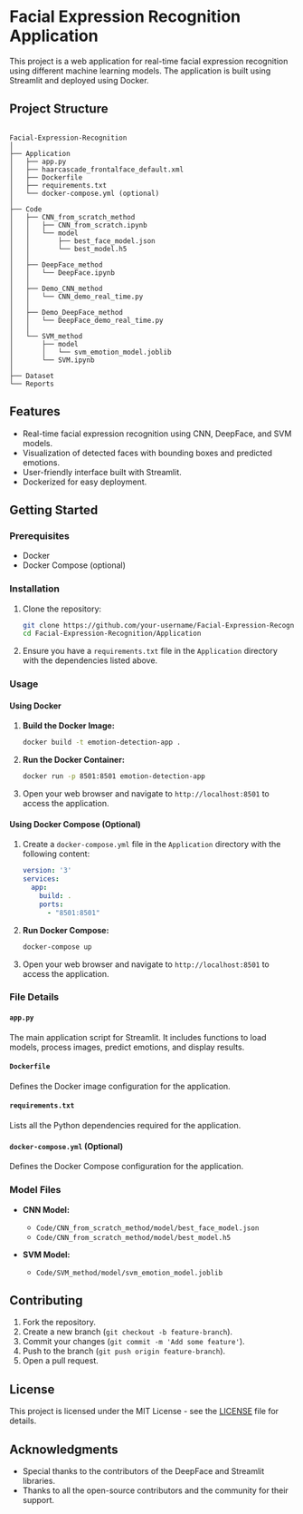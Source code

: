 # Facial Expression Recognition Application

This project is a web application for real-time facial expression recognition using different machine learning models. The application is built using Streamlit and deployed using Docker.

## Project Structure

```

Facial-Expression-Recognition
│
├── Application
│   ├── app.py
│   ├── haarcascade_frontalface_default.xml
│   ├── Dockerfile
│   ├── requirements.txt
│   └── docker-compose.yml (optional)
│
├── Code
│   ├── CNN_from_scratch_method
│   │   ├── CNN_from_scratch.ipynb
│   │   └── model
│   │       ├── best_face_model.json
│   │       └── best_model.h5
│   │
│   ├── DeepFace_method
│   │   └── DeepFace.ipynb
│   │
│   ├── Demo_CNN_method
│   │   └── CNN_demo_real_time.py
│   │
│   ├── Demo_DeepFace_method
│   │   └── DeepFace_demo_real_time.py
│   │
│   └── SVM_method
│       ├── model
│       │   └── svm_emotion_model.joblib
│       └── SVM.ipynb
│
├── Dataset
└── Reports

```

## Features

- Real-time facial expression recognition using CNN, DeepFace, and SVM models.
- Visualization of detected faces with bounding boxes and predicted emotions.
- User-friendly interface built with Streamlit.
- Dockerized for easy deployment.

## Getting Started

### Prerequisites

- Docker
- Docker Compose (optional)

### Installation

1. Clone the repository:

   ```bash
   git clone https://github.com/your-username/Facial-Expression-Recognition.git
   cd Facial-Expression-Recognition/Application
   ```

2. Ensure you have a `requirements.txt` file in the `Application` directory with the dependencies listed above.

### Usage

#### Using Docker

1. **Build the Docker Image:**

   ```bash
   docker build -t emotion-detection-app .
   ```

2. **Run the Docker Container:**

   ```bash
   docker run -p 8501:8501 emotion-detection-app
   ```

3. Open your web browser and navigate to `http://localhost:8501` to access the application.

#### Using Docker Compose (Optional)

1. Create a `docker-compose.yml` file in the `Application` directory with the following content:

   ```yaml
   version: '3'
   services:
     app:
       build: .
       ports:
         - "8501:8501"
   ```

2. **Run Docker Compose:**

   ```bash
   docker-compose up
   ```

3. Open your web browser and navigate to `http://localhost:8501` to access the application.

### File Details

#### `app.py`

The main application script for Streamlit. It includes functions to load models, process images, predict emotions, and display results.

#### `Dockerfile`

Defines the Docker image configuration for the application.

#### `requirements.txt`

Lists all the Python dependencies required for the application.

#### `docker-compose.yml` (Optional)

Defines the Docker Compose configuration for the application.

### Model Files

- **CNN Model:**
  - `Code/CNN_from_scratch_method/model/best_face_model.json`
  - `Code/CNN_from_scratch_method/model/best_model.h5`

- **SVM Model:**
  - `Code/SVM_method/model/svm_emotion_model.joblib`

## Contributing

1. Fork the repository.
2. Create a new branch (`git checkout -b feature-branch`).
3. Commit your changes (`git commit -m 'Add some feature'`).
4. Push to the branch (`git push origin feature-branch`).
5. Open a pull request.

## License

This project is licensed under the MIT License - see the [LICENSE](LICENSE) file for details.

## Acknowledgments

- Special thanks to the contributors of the DeepFace and Streamlit libraries.
- Thanks to all the open-source contributors and the community for their support.
